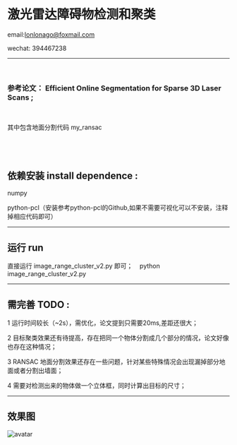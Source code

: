  


# 激光雷达障碍物检测和聚类

email:lonlonago@foxmail.com

wechat: 394467238

 ---
   
&nbsp;&nbsp;  
### 参考论文： Efficient Online Segmentation for Sparse 3D Laser Scans ;  
&nbsp;&nbsp;

   
其中包含地面分割代码 my_ransac

&nbsp;&nbsp;
 ---
 
## 依赖安装 install dependence :
numpy
&nbsp;&nbsp;

  
python-pcl（安装参考python-pcl的Github,如果不需要可视化可以不安装，注释掉相应代码即可）
&nbsp;&nbsp;
   

 ---

## 运行 run

直接运行 image_range_cluster_v2.py 即可；
 &nbsp;&nbsp;
python image_range_cluster_v2.py


 ---
 
## 需完善 TODO :

   
1 运行时间较长（~2s），需优化，论文提到只需要20ms,差距还很大；
&nbsp;&nbsp;
    

2 目标聚类效果还有待提高，存在把同一个物体分割成几个部分的情况，论文好像也存在这种情况；
 &nbsp;&nbsp;


    
3 RANSAC 地面分割效果还存在一些问题，针对某些特殊情况会出现漏掉部分地面或者分割出墙面；


4 需要对检测出来的物体做一个立体框，同时计算出目标的尺寸；





 ---
   
## 效果图 
      
![avatar](https://github.com/lonlonago/-/blob/master/demo.png)
&nbsp;&nbsp;
